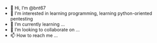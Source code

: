 - 👋 Hi, I’m @bnt67
- 👀 I'm interested in learning programming, learning python-oriented pentesting
- 🌱 I’m currently learning ...
- 💞️ I’m looking to collaborate on ...
- 📫 How to reach me ...

<!---
bnt67/bnt67 is a ✨ special ✨ repository because its `README.md` (this file) appears on your GitHub profile.
You can click the Preview link to take a look at your changes.
--->
